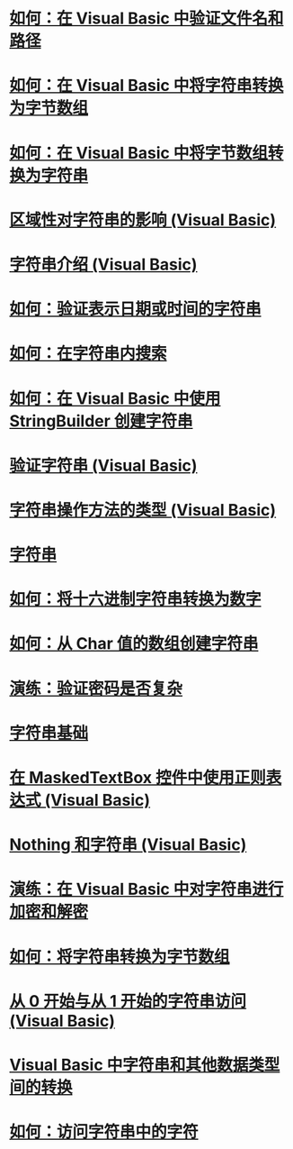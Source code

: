 # [如何：在 Visual Basic 中验证文件名和路径](how-to-validate-file-names-and-paths.md)
# [如何：在 Visual Basic 中将字符串转换为字节数组](how-to-convert-strings-into-an-array-of-bytes.md)
# [如何：在 Visual Basic 中将字节数组转换为字符串](how-to-convert-an-array-of-bytes-into-a-string.md)
# [区域性对字符串的影响 (Visual Basic)](how-culture-affects-strings.md)
# [字符串介绍 (Visual Basic)](introduction-to-strings.md)
# [如何：验证表示日期或时间的字符串](how-to-validate-strings-that-represent-dates-or-times.md)
# [如何：在字符串内搜索](how-to-search-within-a-string.md)
# [如何：在 Visual Basic 中使用 StringBuilder 创建字符串](how-to-create-strings-using-a-stringbuilder.md)
# [验证字符串 (Visual Basic)](validating-strings.md)
# [字符串操作方法的类型 (Visual Basic)](types-of-string-manipulation-methods.md)
# [字符串](index.md)
# [如何：将十六进制字符串转换为数字](how-to-convert-hexadecimal-strings-to-numbers.md)
# [如何：从 Char 值的数组创建字符串](how-to-create-a-string-from-an-array-of-char-values.md)
# [演练：验证密码是否复杂](walkthrough-validating-that-passwords-are-complex.md)
# [字符串基础](string-basics.md)
# [在 MaskedTextBox 控件中使用正则表达式 (Visual Basic)](using-regular-expressions-with-the-maskedtextbox-control.md)
# [Nothing 和字符串 (Visual Basic)](nothing-and-strings.md)
# [演练：在 Visual Basic 中对字符串进行加密和解密](walkthrough-encrypting-and-decrypting-strings.md)
# [如何：将字符串转换为字节数组](how-to-convert-a-string-to-an-array-of-characters.md)
# [从 0 开始与从 1 开始的字符串访问 (Visual Basic)](zero-based-vs-one-based-string-access.md)
# [Visual Basic 中字符串和其他数据类型间的转换](converting-between-strings-and-other-data-types.md)
# [如何：访问字符串中的字符](how-to-access-characters-in-strings.md)
